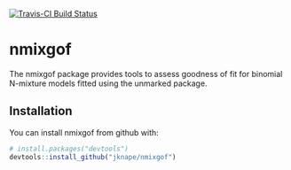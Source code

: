 [![Travis-CI Build Status](https://travis-ci.org/jknape/nmixgof.svg?branch=master)](https://travis-ci.org/jknape/nmixgof)

# nmixgof

The nmixgof package provides tools to assess goodness of fit for binomial N-mixture models fitted using the unmarked package.

## Installation

You can install nmixgof from github with:


``` r
# install.packages("devtools")
devtools::install_github("jknape/nmixgof")
```
